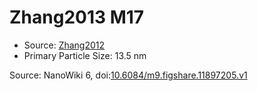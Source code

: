 <a name="material" />

# Zhang2013 M17
<script type="application/ld+json">
  {
    "@context": "https://schema.org/",
    "@type": "ChemicalSubstance",
    "@id": "https://egonw.github.io/nanowiki/nanowiki322.html#material",
    "http://purl.org/dc/terms/conformsTo":
      {
        "@type": "CreativeWork",
        "@id": "https://bioschemas.org/profiles/ChemicalSubstance/0.4-RELEASE/"
      },
    "identfier": "322",
    "name": "Zhang2013 M17",
    "url": "https://egonw.github.io/nanowiki/nanowiki322.html#material",
    "sameAs": "http://127.0.0.1/mediawiki/index.php/Special:URIResolver/Zhang2013_M17"
  }
</script>


* Source: [Zhang2012](articleZhang2012.md)
* Primary Particle Size: 13.5 nm


Source: NanoWiki 6, doi:[10.6084/m9.figshare.11897205.v1](https://doi.org/10.6084/m9.figshare.11897205.v1)

